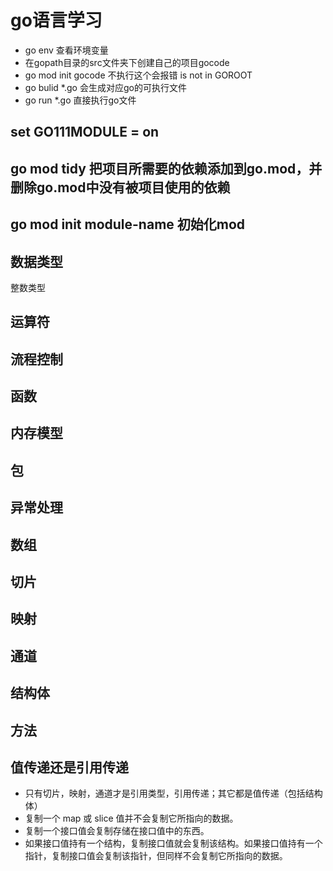 # go语言学习

* go env 查看环境变量
* 在gopath目录的src文件夹下创建自己的项目gocode
* go mod init gocode 不执行这个会报错 is not in GOROOT
* go bulid *.go 会生成对应go的可执行文件
* go run *.go 直接执行go文件

## set GO111MODULE = on

## go mod tidy 把项目所需要的依赖添加到go.mod，并删除go.mod中没有被项目使用的依赖
## go mod init module-name 初始化mod
## 数据类型
整数类型



## 运算符

## 流程控制

## 函数

## 内存模型

## 包

## 异常处理

## 数组

## 切片

## 映射

## 通道

## 结构体

## 方法

## 值传递还是引用传递
* 只有切片，映射，通道才是引用类型，引用传递；其它都是值传递（包括结构体）
* 复制一个 map 或 slice 值并不会复制它所指向的数据。
* 复制一个接口值会复制存储在接口值中的东西。
* 如果接口值持有一个结构，复制接口值就会复制该结构。如果接口值持有一个指针，复制接口值会复制该指针，但同样不会复制它所指向的数据。
